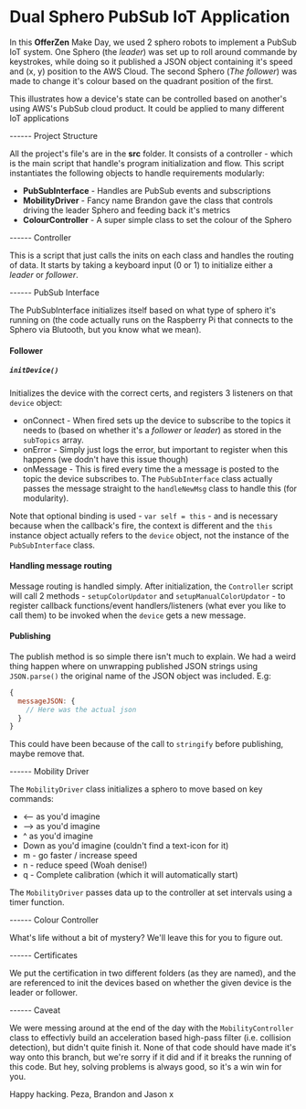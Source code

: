 # Dual Sphero PubSub IoT Application

In this **OfferZen** Make Day, we used 2 sphero robots to implement a PubSub IoT system. 
One Sphero (the *leader*) was set up to roll around commande by keystrokes, while doing so it published a JSON object containing it's speed and (x, y) position to the AWS Cloud. The second Sphero (*The follower*) was made to change it's colour based on the quadrant position of the first. 

This illustrates how a device's state can be controlled based on another's using AWS's PubSub cloud product. It could be applied to many different IoT applications

------ Project Structure

All the project's file's are in the **src** folder. It consists of a controller - which is the main script that handle's program initialization and flow. This script instantiates the following objects to handle requirements modularly:

- **PubSubInterface** - Handles are PubSub events and subscriptions
- **MobilityDriver** - Fancy name Brandon gave the class that controls driving the leader Sphero and feeding back it's metrics
- **ColourController** - A super simple class to set the colour of the Sphero

------ Controller

This is a script that just calls the inits on each class and handles the routing of data. It starts by taking a keyboard input (0 or 1) to initialize either a *leader* or *follower*.

------ PubSub Interface

The PubSubInterface initializes itself based on what type of sphero it's running on (the code actually runs on the Raspberry Pi that connects to the Sphero via Blutooth, but you know what we mean). 

#### Follower
##### `initDevice()`

Initializes the device with the correct certs, and registers 3 listeners on that `device` object:
- onConnect - When fired sets up the device to subscribe to the topics it needs to (based on whether it's a *follower* or *leader*) as stored in the `subTopics` array. 
- onError - Simply just logs the error, but important to register when this happens (we dodn't have this issue though)
- onMessage - This is fired every time the a message is posted to the topic the device subscribes to. The `PubSubInterface` class actually passes the message straight to the `handleNewMsg` class to handle this (for modularity). 

Note that optional binding is used - `var self = this` - and is necessary because when the callback's fire, the context is different and the `this` instance object actually refers to the `device` object, not the instance of the `PubSubInterface` class. 

#### Handling message routing

Message routing is handled simply. After initialization, the `Controller` script will call 2 methods - `setupColorUpdator` and `setupManualColorUpdator` - to register callback functions/event handlers/listeners (what ever you like to call them) to be invoked when the `device` gets a new message. 

#### Publishing

The publish method is so simple there isn't much to explain. We had a weird thing happen where on unwrapping published JSON strings using `JSON.parse()` the original name of the JSON object was included. E.g:

```javascript
{
  messageJSON: {
    // Here was the actual json
  }
}
```

This could have been because of the call to `stringify` before publishing, maybe remove that. 

------ Mobility Driver

The `MobilityDriver` class initializes a sphero to move based on key commands:
- <-- as you'd imagine
- --> as you'd imagine
- ^   as you'd imagine
- Down as you'd imagine (couldn't find a text-icon for it)
- m - go faster / increase speed
- n - reduce speed (Woah denise!)
- q - Complete calibration (which it will automatically start)

The `MobilityDriver` passes data up to the controller at set intervals using a timer function. 

------ Colour Controller

What's life without a bit of mystery? We'll leave this for you to figure out.

------ Certificates

We put the certification in two different folders (as they are named), and the are referenced to init the devices based on whether the given device is the leader or follower. 

------ Caveat

We were messing around at the end of the day with the `MobilityController` class to effectivly build an acceleration based high-pass filter (i.e. collision detection), but didn't quite finish it. None of that code should have made it's way onto this branch, but we're sorry if it did and if it breaks the running of this code. But hey, solving problems is always good, so it's a win win for you. 

Happy hacking. 
Peza, Brandon and Jason x

